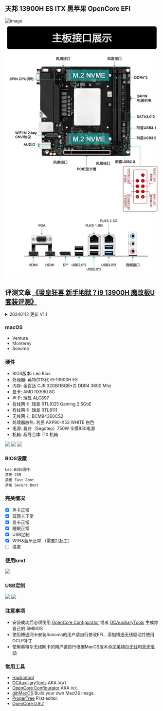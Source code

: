 ## 天邦 13900H ES ITX 黑苹果 OpenCore EFI

![image](Screenshot/Motherbord.jpg)
![image](Screenshot/un2.webp)
## 评测文章 [《圾皇狂喜 新手地狱？i9 13900H 魔改板U套装评测》](https://www.igeekbb.com/2024/01/02/13900h/)

<details>
  <summary>20240112 更新 V1.1</summary>
 - 加入 CpuTopologyRebuild.kext 优化13代CPU多线程
优化前跑分&优化后跑分（多核增加近千分）
  <img src="https://cdn.jsdelivr.net/gh/igeekbb/OSS@main/2024/202401031941115.webp" alt="图片描述" width="500"/>
  <img src="https://cdn.jsdelivr.net/gh/igeekbb/OSS@main/2024/202401122240622.webp" alt="图片描述" width="500"/>

 正确识别大小核和超线程
![](https://cdn.jsdelivr.net/gh/igeekbb/OSS@main/2024/202401122238459.webp)
</details>

### macOS

- Ventura
- Monterey
- Sonoma


### 硬件

- BIOS版本: Leo Bios
- 处理器: 英特尔13代 i9-13900H ES
- 内存: 金百达 CJR 32GB(16GB*2) DDR4 3600 Mhz
- 显卡: AMD RX580 8G
- 声卡: 瑞昱 ALC897
- 有线网卡: 瑞昱 RTL8125 Gaming 2.5GbE
- 有线网卡: 瑞昱 RTL8111
- 无线网卡: BCM94360CS2
- 处理器散热: 利民 AXP90-X53 WHITE 白色
- 电源: 鑫谷（Segotep）750W 全模850电源
- 机箱: 超导合体 ITX 机箱

![](https://cdn.jsdelivr.net/gh/igeekbb/OSS@main/2024/202401032001757.webp)
![](https://cdn.jsdelivr.net/gh/igeekbb/OSS@main/2024/202401031836314.webp)
![](https://cdn.jsdelivr.net/gh/igeekbb/OSS@main/2024/202401031450458.jpeg)
### BIOS设置

```
Leo BIOS固件:
禁用 CSM
禁用 Fast Boot
禁用 Secure Boot
```
### 完美情况
- [x] 声卡正常
- [x] 双网卡正常
- [x] 显卡正常
- [x] 睡眠正常
- [x] USB定制
- [x] WIFI&蓝牙正常 （需要打[补丁](https://www.igeekbb.com/2023/09/27/Hackintoswifi/)）
- [ ] 温度

### 使用kext
![](https://cdn.jsdelivr.net/gh/igeekbb/OSS@main/2024/202401031851430.webp)
### USB定制
![](https://cdn.jsdelivr.net/gh/igeekbb/OSS@main/2024/202401031902459.webp)
![](https://cdn.jsdelivr.net/gh/igeekbb/OSS@main/2024/202401031904907.webp)
### 注意事项

 - 安装成功后必须使用 [OpenCore Configurator](https://mackie100projects.altervista.org/opencore-configurator/) 或者 [OCAuxiliaryTools](https://github.com/ic005k/OCAuxiliaryTools) 生成你自己的 SMBIOS
 - 使用博通网卡安装Sonoma的用户请自行修改EFI、添加博通无线驱动并使用OCLP补丁
 - 使用英特尔无线网卡的用户请自行根据MacOS版本添加[英特尔无线](https://hackintosh.club/d/10000015)和[蓝牙驱动](https://hackintosh.club/d/10000017)


### 常用工具

- [Hackintool](https://github.com/headkaze/Hackintool) 
- [OCAuxiliaryTools](https://github.com/ic005k/OCAuxiliaryTools) AKA `OCAT`.
- [OpenCore Configurator](https://mackie100projects.altervista.org/opencore-configurator/) AKA `OCC`.
- [gibMacOS](https://github.com/corpnewt/gibMacOS) Build your own MacOS image.
- [ProperTree](https://github.com/corpnewt/ProperTree) Plist editor.
- [OpenCore 0.9.7](https://github.com/acidanthera/OpenCorePkg)

